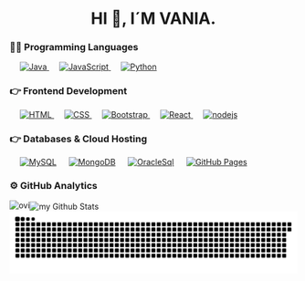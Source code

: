 <h1 align="center"> HI 👋, I´M VANIA.</h1>

### 👨‍💻 Programming Languages

<p  align="left">
    &emsp;
    <a href="https://github.com/search?q=user%3ADenverCoder1+is%3Arepo+language%3Ajava">
        <img alt="Java" src="https://img.shields.io/badge/java-%23ED8B00.svg?logo=openjdk&logoColor=white">
    </a>
    &emsp;
    <a href="https://developer.mozilla.org/en-US/docs/Web/JavaScript" target="_blank"> 
         <img alt="JavaScript" src="https://img.shields.io/badge/JavaScript%20-%23F7DF1E.svg?logo=javascript&logoColor=black">
   </a>
    &emsp;
    <a href="https://www.python.org" target="_blank">
        <img alt="Python" src="https://img.shields.io/badge/Python%20-%2314354C.svg?logo=python&logoColor=white">
    </a>
    
### 👉 Frontend Development
<p align="left"> 
  &emsp; 
  <a href="https://www.w3.org/html/" target="_blank"> 
   <img alt="HTML" src="https://img.shields.io/badge/HTML5%20-%23E34F26.svg?logo=html5&logoColor=white">
  </a>   
  &emsp;
  <a href="https://www.w3schools.com/css/" target="_blank">
    <img alt="CSS" src="https://img.shields.io/badge/CSS%20-%231572B6.svg?logo=css3&logoColor=white">
  </a> 
   &emsp;
  <a href="https://getbootstrap.com" target="_blank"> 
    <img alt="Bootstrap" src="https://img.shields.io/badge/Bootstrap-%23563D7C.svg?style=flat&logo=bootstrap&logoColor=white"/>
  </a>
    &emsp;
<a href="https://es.react.dev/" target="_blank">  
    <img alt="React" src="https://img.shields.io/badge/react-%2320232a.svg?logo=react&logoColor=%2361DAFB"/>
</a>
    &emsp;
<a href="https://nodejs.org/es" target="_blank">  
    <img alt="nodejs" src="https://img.shields.io/badge/node.js-6DA55F?logo=node.js&logoColor=white"/>
</a>    
    
</p>

### 👉 Databases & Cloud Hosting
<p align="left">
  &emsp;
    <a href="https://www.mysql.com/"><img alt="MySQL" src="https://img.shields.io/badge/MySQL-%2300f.svg?style=flat&llogo=mysql&logoColor=white"></a>
  &emsp;
    <a href="https://www.mongodb.com/"><img alt="MongoDB" src ="https://img.shields.io/badge/MongoDB-%234ea94b.svg?logo=mongodb&logoColor=white"></a>
  &emsp;
    <a href="https://www.oracle.com/database/sqldeveloper/"><img alt="OracleSql" src="https://img.shields.io/badge/Oracle-F80000?logo=oracle&logoColor=white"></a>
  &emsp;
    <a href="https://www.github.com"><img alt="GitHub Pages" src="https://img.shields.io/badge/GitHub%20Pages-%23327FC7.svg?style=flat&llogo=github&logoColor=white"></a>
 </p>


### ⚙️ GitHub Analytics
<img align="left" src="https://github-readme-stats.vercel.app/api/top-langs?username=vaniavi&show_icons=true&locale=en&layout=compact&theme=chartreuse-dark" alt="ovi" />
<img align="center" src="https://github-readme-stats.vercel.app/api?username=vaniavi&include_all_commits=true&count_private=true&show_icons=true&line_height=20&title_color=2B5BBD&icon_color=1124BB&text_color=A1A1A1&bg_color=0,000000,130F40" alt="my Github Stats"/>

<picture>
  <source media="(prefers-color-scheme: dark)" srcset="https://raw.githubusercontent.com/VaniaVI/VaniaVI/main/output/github-contribution-grid-snake-dark.svg" />
  <source media="(prefers-color-scheme: light)" srcset="https://raw.githubusercontent.com/VaniaVI/VaniaVI/main/output/github-contribution-grid-snake.svg" />
  <img alt="github-snake" src="https://raw.githubusercontent.com/VaniaVI/VaniaVI/main/output/github-contribution-grid-snake.svg" />
</picture>


